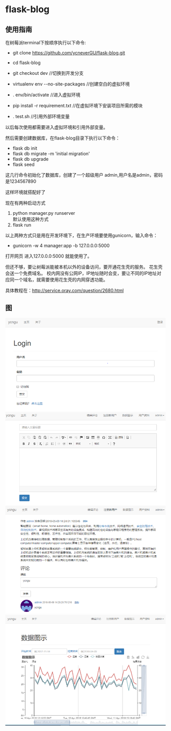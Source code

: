 # flask-blog
## 使用指南

在树莓派terminal下按顺序执行以下命令:

* git clone https://github.com/ycneverGU/flask-blog.git

* cd flask-blog 

* git checkout dev   //切换到开发分支

* virtualenv env --no-site-packages //创建空白的虚拟环境

* . env/bin/activate  //进入虚拟环境 

* pip install -r requirement.txt //在虚拟环境下安装项目所需的模块

* . test.sh  //引用外部环境变量

以后每次使用都需要进入虚拟环境和引用外部变量。

然后需要创建数据库，在flask-blog目录下执行以下命令：

* flask db init
* flask db migrate -m 'initial migration'
* flask db upgrade
* flask seed 

这几行命令初始化了数据库，创建了一个超级用户 admin,用户名是admin，密码是1234567890

这样环境就搭配好了

现在有两种启动方式 

1. python manager.py runserver  
默认使用这种方式
2. flask run


以上两种方式只是用在开发环境下，在生产环境要使用gunicorn，输入命令：

* gunicorn -w 4 manager:app -b 127.0.0.0:5000

打开网页 进入127.0.0.0:5000 就能使用了。


但还不够，要让树莓派能被本机以外的设备访问，要开通花生壳的服务。
花生壳会送一个免费域名。
校内网没有公网IP，IP地址随时会变，要让不同的IP地址对应同一个域名，就需要使用花生壳的内网穿透功能。

具体教程在：http://service.oray.com/question/2680.html

## 图
 ![image](https://github.com/ycneverGU/flask-blog/raw/master/image/login.PNG)
 ![image](https://github.com/ycneverGU/flask-blog/raw/master/image/写日志.PNG)
 ![image](https://github.com/ycneverGU/flask-blog/raw/master/image/detial%E5%92%8C%E5%88%A0%E9%99%A4.PNG)
 ![image](https://github.com/ycneverGU/flask-blog/raw/master/image/数据图示1.PNG)


